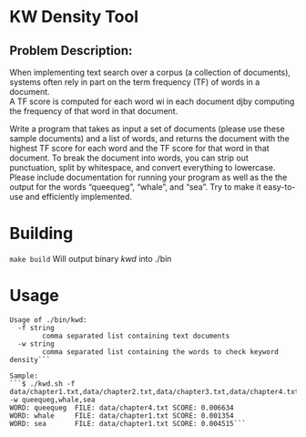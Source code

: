 KW Density Tool
====================

Problem Description: 
------------------------
When implementing text search over a corpus (a collection of documents), systems often rely in part on the term frequency (TF) of words in a document.  
A TF score is computed for each word wi in each document djby computing the frequency of that word in that document.

Write a program that takes as input a set of documents (please use these sample documents) and a list of words, and returns the document with the highest TF score for each word and the TF score for that word in that document.  To break the document into words, you can strip out punctuation, split by whitespace, and convert everything to lowercase.  Please include documentation for running your program as well as the the output for the words “queequeg”, “whale”, and “sea”. Try to make it easy-to-use and efficiently implemented.

Building
====================
`make build`
Will output binary *kwd* into ./bin

Usage
====================
```$ ./kwd.sh -h
Usage of ./bin/kwd:
  -f string
        comma separated list containing text documents
  -w string
        comma separated list containing the words to check keyword density```

Sample:
```$ ./kwd.sh -f data/chapter1.txt,data/chapter2.txt,data/chapter3.txt,data/chapter4.txt,data/chapter5.txt -w queequeg,whale,sea
WORD: queequeg  FILE: data/chapter4.txt SCORE: 0.006634
WORD: whale     FILE: data/chapter1.txt SCORE: 0.001354
WORD: sea       FILE: data/chapter1.txt SCORE: 0.004515```
